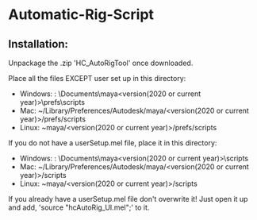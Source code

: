 # Automatic-Rig-Script

## Installation:
Unpackage the .zip 'HC_AutoRigTool' once downloaded.

Place all the files EXCEPT user set up in this directory:
-  Windows: <drive>: \Documents\maya\<version(2020 or current year)>\prefs\scripts
-  Mac: ~/Library/Preferences/Autodesk/maya/<version(2020 or current year)>/prefs/scripts
-  Linux: ~maya/<version(2020 or current year)>/prefs/scripts
  
If you do not have a userSetup.mel file, place it in this directory: 
-  Windows: <drive>: \Documents\maya\<version(2020 or current year)>\scripts
-  Mac: ~/Library/Preferences/Autodesk/maya/<version(2020 or current year)>/scripts
-  Linux: ~maya/<version(2020 or current year)>/scripts

If you already have a userSetup.mel file don't overwrite it! Just open it up and add, 'source "hcAutoRig_UI.mel";' to it.

  
